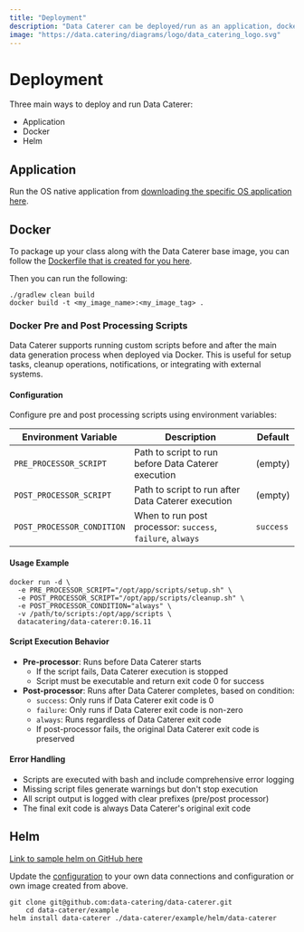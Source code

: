 ```yaml
---
title: "Deployment"
description: "Data Caterer can be deployed/run as an application, docker image or helm chart."
image: "https://data.catering/diagrams/logo/data_catering_logo.svg"
---
```


# Deployment

Three main ways to deploy and run Data Caterer:

- Application
- Docker
- Helm

## Application

Run the OS native application from [downloading the specific OS application here](../get-started/quick-start.md#quick-start).

## Docker

To package up your class along with the Data Caterer base image, you can follow
the [Dockerfile that is created for you here](https://github.com/data-catering/data-caterer/blob/main/example/Dockerfile).

Then you can run the following:

```shell
./gradlew clean build
docker build -t <my_image_name>:<my_image_tag> .
```

### Docker Pre and Post Processing Scripts

Data Caterer supports running custom scripts before and after the main data generation process when deployed via Docker. This is useful for setup tasks, cleanup operations, notifications, or integrating with external systems.

#### Configuration

Configure pre and post processing scripts using environment variables:

| Environment Variable       | Description                                                | Default   |
| -------------------------- | ---------------------------------------------------------- | --------- |
| `PRE_PROCESSOR_SCRIPT`     | Path to script to run before Data Caterer execution        | (empty)   |
| `POST_PROCESSOR_SCRIPT`    | Path to script to run after Data Caterer execution         | (empty)   |
| `POST_PROCESSOR_CONDITION` | When to run post processor: `success`, `failure`, `always` | `success` |

#### Usage Example

```shell
docker run -d \
  -e PRE_PROCESSOR_SCRIPT="/opt/app/scripts/setup.sh" \
  -e POST_PROCESSOR_SCRIPT="/opt/app/scripts/cleanup.sh" \
  -e POST_PROCESSOR_CONDITION="always" \
  -v /path/to/scripts:/opt/app/scripts \
  datacatering/data-caterer:0.16.11
```

#### Script Execution Behavior

- **Pre-processor**: Runs before Data Caterer starts
  - If the script fails, Data Caterer execution is stopped
  - Script must be executable and return exit code 0 for success
- **Post-processor**: Runs after Data Caterer completes, based on condition:
  - `success`: Only runs if Data Caterer exit code is 0
  - `failure`: Only runs if Data Caterer exit code is non-zero
  - `always`: Runs regardless of Data Caterer exit code
  - If post-processor fails, the original Data Caterer exit code is preserved

#### Error Handling

- Scripts are executed with bash and include comprehensive error logging
- Missing script files generate warnings but don't stop execution
- All script output is logged with clear prefixes (pre/post processor)
- The final exit code is always Data Caterer's original exit code

## Helm

[Link to sample helm on GitHub here](https://github.com/data-catering/data-caterer/tree/main/example/helm/data-caterer)

Update
the [configuration](https://github.com/data-catering/data-caterer/blob/main/example/helm/data-caterer/templates/configuration.yaml)
to your own data connections and configuration or own image created from above.

```shell
git clone git@github.com:data-catering/data-caterer.git
    cd data-caterer/example
helm install data-caterer ./data-caterer/example/helm/data-caterer
```

